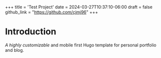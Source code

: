 +++
title = 'Test Project'
date = 2024-03-27T10:37:10-06:00
draft = false
github_link = "https://github.com/cjmj96"
+++

# Introduction

*A highly customizable* and mobile first Hugo template for personal portfolio and blog.

